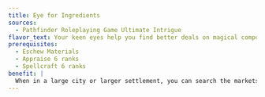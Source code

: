 ```yaml
---
title: Eye for Ingredients
sources:
  - Pathfinder Roleplaying Game Ultimate Intrigue
flavor_text: Your keen eyes help you find better deals on magical components for your spells.
prerequisites:
  - Eschew Materials
  - Appraise 6 ranks
  - Spellcraft 6 ranks
benefit: |
  When in a large city or larger settlement, you can search the markets carefully for 4 hours in order to purchase material components for your spells at a 10% discount. You can purchase up to 1,000 gp worth of material components (which costs you 900 gp) each day. These cheaper components work perfectly well for their spells, but their resale value is also 10% less.
---
```



